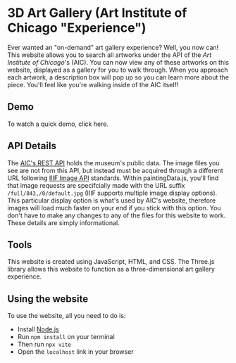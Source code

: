 3D Art Gallery (Art Institute of Chicago "Experience")
==============

Ever wanted an "on-demand" art gallery experience? Well, you now can! This website allows
you to search all artworks under the API of the _Art Institute of Chicago_'s (AIC). You can now
view any of these artworks on this website, displayed as a gallery for you to walk through.
When you approach each artwork, a description box will pop up so you can learn more about the piece. 
You'll feel like you're walking inside of the AIC itself!

## Demo
To watch a quick demo, click here.

## API Details
The [AIC's REST API] holds the museum's public data. The image files you see are not from this API, but
instead must be acquired through a different URL following [IIIF Image API] standards. Within paintingData.js, 
you'll find that image requests are specifcially made with the URL suffix `/full/843,/0/default.jpg` (IIIF supports 
multiple image display options). This particular display option is what's used by AIC's website, therefore 
images will load much faster on your end if you stick with this option. You don't have to make any changes to any of the files
for this website to work. These details are simply informational.

## Tools
This website is created using JavaScript, HTML, and CSS. 
The Three.js library allows this website to function as a three-dimensional art gallery experience. 

## Using the website
To use the website, all you need to do is:
  * Install [Node.js]
  * Run `npm install` on your terminal
  * Then run `npx vite`
  * Open the `localhost` link in your browser

[Node.js]: https://nodejs.org
[AIC's REST API]: https://api.artic.edu/docs/#introduction
[IIIF Image API]: https://iiif.io/api/image/2.0/


